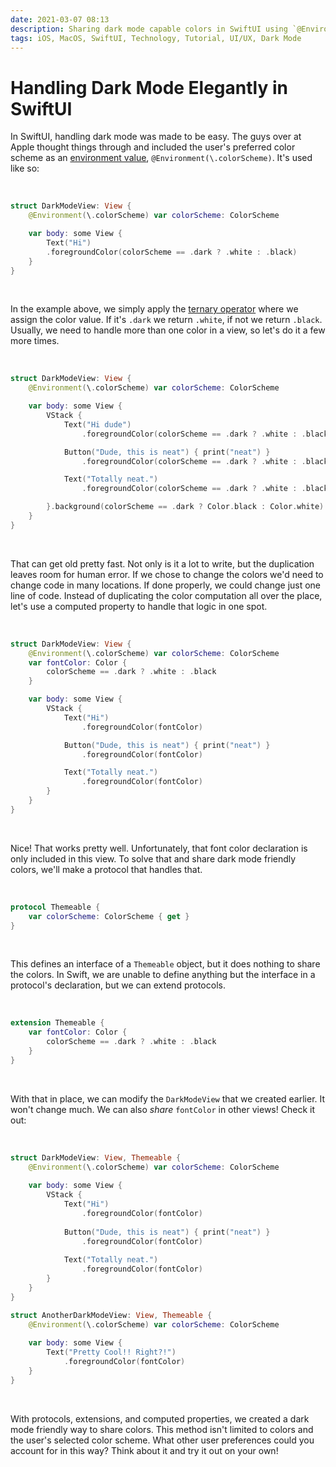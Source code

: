 ```yaml
---
date: 2021-03-07 08:13
description: Sharing dark mode capable colors in SwiftUI using `@Environment(\.colorScheme)`, protocols, and extensions. Forget `UITraitCollection.userInterfaceStyle`. Learn how to create shareable, responsive colors using computed properties in SwiftUI.
tags: iOS, MacOS, SwiftUI, Technology, Tutorial, UI/UX, Dark Mode
---
```


# Handling Dark Mode Elegantly in SwiftUI

In SwiftUI, handling dark mode was made to be easy. The guys over at Apple thought things through and included the user's preferred color scheme as an [environment value](https://developer.apple.com/documentation/swiftui/environmentvalues), `@Environment(\.colorScheme)`. It's used like so:

<br/>

```swift
struct DarkModeView: View {
    @Environment(\.colorScheme) var colorScheme: ColorScheme

    var body: some View {
        Text("Hi")
        .foregroundColor(colorScheme == .dark ? .white : .black)
    }
}
```
<br/>

In the example above, we simply apply the [ternary operator](https://www.hackingwithswift.com/sixty/3/7/the-ternary-operator) where we assign the color value. If it's `.dark` we return `.white`, if not we return `.black`. Usually, we need to handle more than one color in a view, so let's do it a few more times.

<br/>

```swift
struct DarkModeView: View {
    @Environment(\.colorScheme) var colorScheme: ColorScheme

    var body: some View {
        VStack {
            Text("Hi dude")
                .foregroundColor(colorScheme == .dark ? .white : .black)

            Button("Dude, this is neat") { print("neat") }
                .foregroundColor(colorScheme == .dark ? .white : .black)

            Text("Totally neat.")
                .foregroundColor(colorScheme == .dark ? .white : .black)

        }.background(colorScheme == .dark ? Color.black : Color.white)
    }
}
```
<br/>

That can get old pretty fast. Not only is it a lot to write, but the duplication leaves room for human error. If we chose to change the colors we'd need to change code in many locations. If done properly, we could change just one line of code. Instead of duplicating the color computation all over the place, let's use a computed property to handle that logic in one spot.

<br/>

```swift
struct DarkModeView: View {
    @Environment(\.colorScheme) var colorScheme: ColorScheme
    var fontColor: Color {
        colorScheme == .dark ? .white : .black
    }

    var body: some View {
        VStack {
            Text("Hi")
                .foregroundColor(fontColor)

            Button("Dude, this is neat") { print("neat") }
                .foregroundColor(fontColor)

            Text("Totally neat.")
                .foregroundColor(fontColor)
        }
    }
}
```
<br/>

Nice! That works pretty well. Unfortunately, that font color declaration is only included in this view. To solve that and share dark mode friendly colors, we'll make a protocol that handles that.

<br/>

```swift
protocol Themeable {
    var colorScheme: ColorScheme { get }
}
```
<br/>

This defines an interface of a `Themeable` object, but it does nothing to share the colors. In Swift, we are unable to define anything but the interface in a protocol's declaration, but we can extend protocols. 

<br/>

```swift 
extension Themeable {
    var fontColor: Color {
        colorScheme == .dark ? .white : .black
    }
}
```
<br/>

With that in place, we can modify the `DarkModeView` that we created earlier. It won't change much. We can also _share_ `fontColor` in other views! Check it out:

<br/>

```swift
struct DarkModeView: View, Themeable {
    @Environment(\.colorScheme) var colorScheme: ColorScheme
    
    var body: some View {
        VStack {
            Text("Hi")
                .foregroundColor(fontColor)
            
            Button("Dude, this is neat") { print("neat") }
                .foregroundColor(fontColor)
            
            Text("Totally neat.")
                .foregroundColor(fontColor)
        }
    }
}

struct AnotherDarkModeView: View, Themeable {
    @Environment(\.colorScheme) var colorScheme: ColorScheme
    
    var body: some View {
        Text("Pretty Cool!! Right?!")
            .foregroundColor(fontColor)
    }
}

```

<br/>

With protocols, extensions, and computed properties, we created a dark mode friendly way to share colors. This method isn't limited to colors and the user's selected color scheme. What other user preferences could you account for in this way? Think about it and try it out on your own!

<br/>